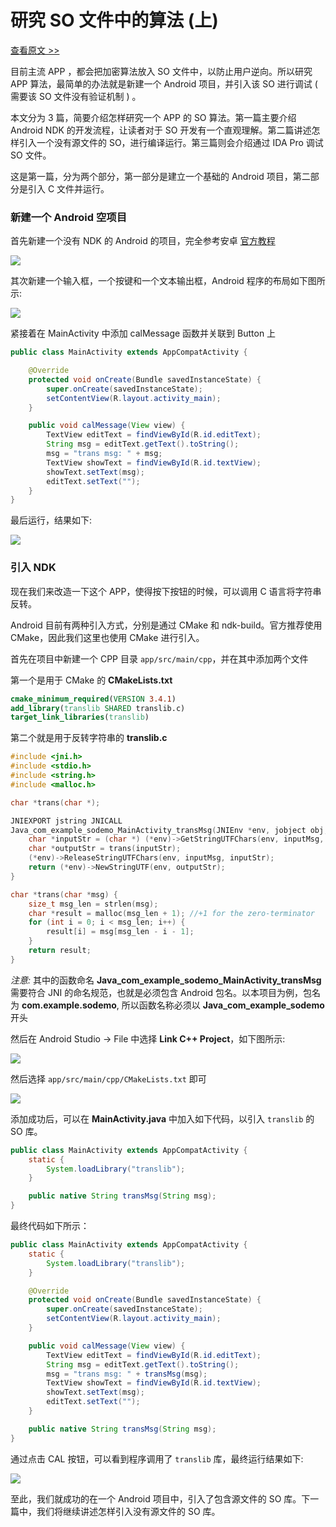 # 研究 SO 文件中的算法 (上)

[查看原文 >>](https://www.yuyang.io/post/android-use-so-01/)

目前主流 APP ，都会把加密算法放入 SO 文件中，以防止用户逆向。所以研究 APP 算法，最简单的办法就是新建一个 Android 项目，并引入该 SO 进行调试 ( 需要该 SO 文件没有验证机制 ) 。

本文分为 3 篇，简要介绍怎样研究一个 APP 的 SO 算法。第一篇主要介绍 Android NDK 的开发流程，让读者对于 SO 开发有一个直观理解。第二篇讲述怎样引入一个没有源文件的 SO，进行编译运行。第三篇则会介绍通过 IDA Pro 调试 SO 文件。

这是第一篇，分为两个部分，第一部分是建立一个基础的 Android 项目，第二部分是引入 C 文件并运行。

### 新建一个 Android 空项目

首先新建一个没有 NDK 的 Android 的项目，完全参考安卓 [官方教程](https://developer.android.com/training/basics/firstapp)

![](https://i.loli.net/2019/11/20/kgKLudpX69DycB2.png)

其次新建一个输入框，一个按键和一个文本输出框，Android 程序的布局如下图所示:

![](https://i.loli.net/2019/11/20/Ey1StPqugMJmAk7.png)

紧接着在 MainActivity 中添加 calMessage 函数并关联到 Button 上

```java
public class MainActivity extends AppCompatActivity {

    @Override
    protected void onCreate(Bundle savedInstanceState) {
        super.onCreate(savedInstanceState);
        setContentView(R.layout.activity_main);
    }

    public void calMessage(View view) {
        TextView editText = findViewById(R.id.editText);
        String msg = editText.getText().toString();
        msg = "trans msg: " + msg;
        TextView showText = findViewById(R.id.textView);
        showText.setText(msg);
        editText.setText("");
    }
}
```

最后运行，结果如下:

![](https://i.loli.net/2019/11/20/GhkSvDcVKPxI1XJ.png)

### 引入 NDK

现在我们来改造一下这个 APP，使得按下按钮的时候，可以调用 C 语言将字符串反转。

Android 目前有两种引入方式，分别是通过 CMake 和 ndk-build。官方推荐使用 CMake，因此我们这里也使用 CMake 进行引入。

首先在项目中新建一个 CPP 目录 `app/src/main/cpp`，并在其中添加两个文件

第一个是用于 CMake 的 **CMakeLists.txt**

```cmake
cmake_minimum_required(VERSION 3.4.1)
add_library(translib SHARED translib.c)
target_link_libraries(translib)
```

第二个就是用于反转字符串的 **translib.c**

```c
#include <jni.h>
#include <stdio.h>
#include <string.h>
#include <malloc.h>

char *trans(char *);

JNIEXPORT jstring JNICALL
Java_com_example_sodemo_MainActivity_transMsg(JNIEnv *env, jobject obj, jstring inputMsg) {
    char *inputStr = (char *) (*env)->GetStringUTFChars(env, inputMsg, 0);
    char *outputStr = trans(inputStr);
    (*env)->ReleaseStringUTFChars(env, inputMsg, inputStr);
    return (*env)->NewStringUTF(env, outputStr);
}

char *trans(char *msg) {
    size_t msg_len = strlen(msg);
    char *result = malloc(msg_len + 1); //+1 for the zero-terminator
    for (int i = 0; i < msg_len; i++) {
        result[i] = msg[msg_len - i - 1];
    }
    return result;
}
```

_注意:_ 其中的函数命名 **Java_com_example_sodemo_MainActivity_transMsg** 需要符合 JNI 的命名规范，也就是必须包含 Android 包名。以本项目为例，包名为 **com.example.sodemo**, 所以函数名称必须以 **Java_com_example_sodemo** 开头

然后在 Android Studio -> File 中选择 **Link C++ Project**，如下图所示:

![](https://i.loli.net/2019/11/20/QofBARO57NJVh3i.png)

然后选择 `app/src/main/cpp/CMakeLists.txt` 即可

![](https://i.loli.net/2019/11/20/WQ8byhucdFaOHYk.png)

添加成功后，可以在 **MainActivity.java** 中加入如下代码，以引入 `translib` 的 SO 库。

```java
public class MainActivity extends AppCompatActivity {
    static {
        System.loadLibrary("translib");
    }

    public native String transMsg(String msg);
}
```

最终代码如下所示：

```java
public class MainActivity extends AppCompatActivity {
    static {
        System.loadLibrary("translib");
    }

    @Override
    protected void onCreate(Bundle savedInstanceState) {
        super.onCreate(savedInstanceState);
        setContentView(R.layout.activity_main);
    }

    public void calMessage(View view) {
        TextView editText = findViewById(R.id.editText);
        String msg = editText.getText().toString();
        msg = "trans msg: " + transMsg(msg);
        TextView showText = findViewById(R.id.textView);
        showText.setText(msg);
        editText.setText("");
    }

    public native String transMsg(String msg);
}
```

通过点击 CAL 按钮，可以看到程序调用了 `translib` 库，最终运行结果如下:

![](https://i.loli.net/2019/11/20/1OxULVtvN26g9Qm.png)

至此，我们就成功的在一个 Android 项目中，引入了包含源文件的 SO 库。下一篇中，我们将继续讲述怎样引入没有源文件的 SO 库。
